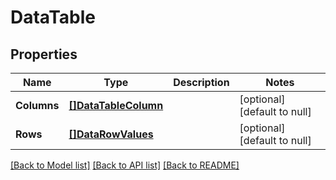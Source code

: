 # DataTable

## Properties
Name | Type | Description | Notes
------------ | ------------- | ------------- | -------------
**Columns** | [**[]DataTableColumn**](DataTableColumn.md) |  | [optional] [default to null]
**Rows** | [**[]DataRowValues**](DataRowValues.md) |  | [optional] [default to null]

[[Back to Model list]](../README.md#documentation-for-models) [[Back to API list]](../README.md#documentation-for-api-endpoints) [[Back to README]](../README.md)


